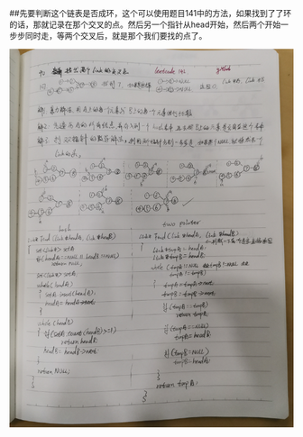 ##先要判断这个链表是否成环，这个可以使用题目141中的方法，如果找到了了环的话，那就记录在那个交叉的点。然后另一个指针从head开始，然后两个开始一步步同时走，等两个交叉后，就是那个我们要找的点了。

![0142](./0142手抄.jpg)
